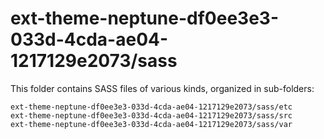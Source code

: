 # ext-theme-neptune-df0ee3e3-033d-4cda-ae04-1217129e2073/sass

This folder contains SASS files of various kinds, organized in sub-folders:

    ext-theme-neptune-df0ee3e3-033d-4cda-ae04-1217129e2073/sass/etc
    ext-theme-neptune-df0ee3e3-033d-4cda-ae04-1217129e2073/sass/src
    ext-theme-neptune-df0ee3e3-033d-4cda-ae04-1217129e2073/sass/var

